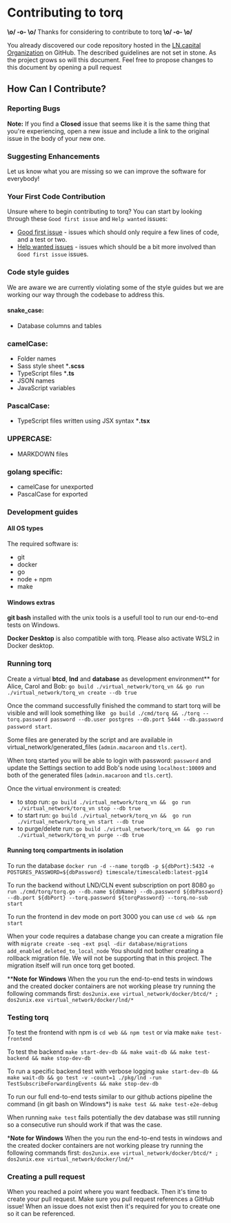 # Contributing to torq

**\o/ -o- \o/** Thanks for considering to contribute to torq **\o/ -o- \o/**

You already discovered our code repository hosted in the [LN.capital Organization](https://github.com/lncapital) on GitHub. The described guidelines are not set in stone. As the project grows so will this document. Feel free to propose changes to this document by opening a pull request

## How Can I Contribute?

### Reporting Bugs
**Note:** If you find a **Closed** issue that seems like it is the same thing that you're experiencing, open a new issue and include a link to the original issue in the body of your new one.

### Suggesting Enhancements
Let us know what you are missing so we can improve the software for everybody!

### Your First Code Contribution
Unsure where to begin contributing to torq? You can start by looking through these `Good first issue` and `Help wanted` issues:

* [Good first issue][good first issue] - issues which should only require a few lines of code, and a test or two.
* [Help wanted issues][help wanted] - issues which should be a bit more involved than `Good first issue` issues.

[good first issue]:https://github.com/lncapital/torq/issues?q=is%3Aopen+is%3Aissue+label%3A%22good+first+issue%22
[help wanted]:https://github.com/lncapital/torq/issues?q=is%3Aopen+is%3Aissue+label%3A%22help+wanted%22

### Code style guides
We are aware we are currently violating some of the style guides but we are working our way through the codebase to address this.
#### snake_case:
* Database columns and tables

### camelCase:
* Folder names
* Sass style sheet ***.scss**
* TypeScript files ***.ts**
* JSON names
* JavaScript variables


### PascalCase:
* TypeScript files written using JSX syntax ***.tsx**

### UPPERCASE:
* MARKDOWN files

### golang specific:
* camelCase for unexported
* PascalCase for exported

### Development guides
#### All OS types
The required software is:
* git
* docker
* go
* node + npm
* make

#### Windows extras

**git bash** installed with the unix tools is a usefull tool to run our end-to-end tests on Windows.

**Docker Desktop** is also compatible with torq. Please also activate WSL2 in Docker desktop.

### Running torq

Create a virtual **btcd**, **lnd** and **database** as development environment** for Alice, Carol and Bob: `go build ./virtual_network/torq_vn && go run ./virtual_network/torq_vn create --db true`

Once the command successfully finished the command to start torq will be visible and will look something like ` go build ./cmd/torq && ./torq --torq.password password --db.user postgres --db.port 5444 --db.password password start`.

Some files are generated by the script and are available in virtual_network/generated_files (`admin.macaroon` and `tls.cert`).

When torq started you will be able to login with password: `password` and update the Settings section to add Bob's node using `localhost:10009` and both of the generated files (`admin.macaroon` and `tls.cert`).

Once the virtual environment is created:

* to stop run: `go build ./virtual_network/torq_vn &&  go run ./virtual_network/torq_vn stop --db true`
* to start run: `go build ./virtual_network/torq_vn &&  go run ./virtual_network/torq_vn start --db true`
* to purge/delete run: `go build ./virtual_network/torq_vn &&  go run ./virtual_network/torq_vn purge --db true`

#### Running torq compartments in isolation

To run the database `docker run -d --name torqdb -p ${dbPort}:5432 -e POSTGRES_PASSWORD=${dbPassword} timescale/timescaledb:latest-pg14`

To run the backend without LND/CLN event subscription on port 8080 `go run ./cmd/torq/torq.go --db.name ${dbName} --db.password ${dbPassword} --db.port ${dbPort} --torq.password ${torqPassword} --torq.no-sub start`

To run the frontend in dev mode on port 3000 you can use `cd web && npm start`

When your code requires a database change you can create a migration file with `migrate create -seq -ext psql -dir database/migrations add_enabled_deleted_to_local_node`
You should not bother creating a rollback migration file. We will not be supporting that in this project. The migration itself will run once torq get booted.

****Note for Windows** When the you run the end-to-end tests in windows and the created docker containers are not working please try running the following commands first: `dos2unix.exe virtual_network/docker/btcd/* ; dos2unix.exe virtual_network/docker/lnd/*`

### Testing torq

To test the frontend with npm is `cd web && npm test` or via make `make test-frontend`

To test the backend `make start-dev-db && make wait-db && make test-backend && make stop-dev-db`

To run a specific backend test with verbose logging `make start-dev-db && make wait-db && go test -v -count=1 ./pkg/lnd -run TestSubscribeForwardingEvents && make stop-dev-db`

To run our full end-to-end tests similar to our github actions pipeline the command (in git bash on Windows*) is `make test && make test-e2e-debug`

When running `make test` fails potentially the dev database was still running so a consecutive run should work if that was the case.

***Note for Windows** When the you run the end-to-end tests in windows and the created docker containers are not working please try running the following commands first: `dos2unix.exe virtual_network/docker/btcd/* ; dos2unix.exe virtual_network/docker/lnd/*`

### Creating a pull request

When you reached a point where you want feedback. Then it's time to create your pull request. Make sure you pull request references a GitHub issue! When an issue does not exist then it's required for you to create one so it can be referenced.
